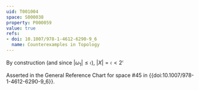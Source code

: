 ```yaml
---
uid: T001004
space: S000038
property: P000059
value: true
refs:
- doi: 10.1007/978-1-4612-6290-9_6
  name: Counterexamples in Topology
---
```


By construction (and since $|\omega_1| \leq \mathfrak{c}$), $|X| = \mathfrak{c} < 2^\mathfrak{c}$

Asserted in the General Reference Chart for space #45 in
{{doi:10.1007/978-1-4612-6290-9_6}}.
